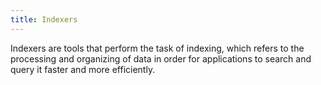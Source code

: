 ```yaml
---
title: Indexers
---
```


Indexers are tools that perform the task of indexing, which refers to the processing and organizing of data in order for applications to search and query it faster and more efficiently.

